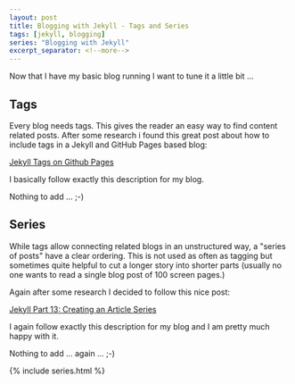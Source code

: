```yaml
---
layout: post
title: Blogging with Jekyll - Tags and Series
tags: [jekyll, blogging]
series: "Blogging with Jekyll"
excerpt_separator: <!--more-->
---
```


Now that I have my basic blog running I want to tune it a little bit ...

<!--more-->

## Tags

Every blog needs tags. This gives the reader an easy way to find content related posts. After some research i found this great post about
how to include tags in a Jekyll and GitHub Pages based blog:

[Jekyll Tags on Github Pages](http://longqian.me/2017/02/09/github-jekyll-tag/)

I basically follow exactly this description for my blog.

Nothing to add ... ;-)


## Series

While tags allow connecting related blogs in an unstructured way, a "series of posts" have a clear ordering. 
This is not used as often as tagging but sometimes quite helpful to cut a longer story into shorter parts 
(usually no one wants to read a single blog post of 100 screen pages.)

Again after some research I decided to follow this nice post:

[Jekyll Part 13: Creating an Article Series](http://digitaldrummerj.me/blogging-on-github-part-13-creating-an-article-series/)

I again follow exactly this description for my blog and I am pretty much happy with it. 

Nothing to add ... again ... ;-)


{% include series.html %}
